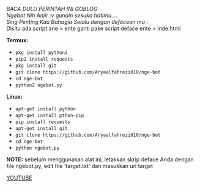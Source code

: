 *BACA DULU PERINTAH INI GOBLOG <br>
Ngebot Nih Anjir :v gunain sesuka hatimu.... <br>
Sing Penting Kau Bahagia Selalu dengan defacean mu :* <br>
Disitu ada script ane > ente ganti pake script deface ente > inde.html

**Termux:**
* `pkg install python2`
* `pip2 install requests`
* `pkg install git`
* `git clone https://github.com/Aryaalfahrezi010/nge-bot`
* `cd nge-bot`
* `python2 ngebot.py`

**Linux:**
* `apt-get install python`
* `apt-get install pthon-pip`
* `pip install requests`
* `apt-get install git`
* `git clone https://github.com/Aryaalfahrezi010/nge-bot`
* `cd nge-bot`
* `python ngebot.py`

**NOTE:** sebelum menggunakan alat ini, letakkan skrip deface Anda dengan file ngebot.py, edit file 'target.txt' dan masukkan url target


[YOUTUBE](https://www.youtube.com/channel/UCTp6yYYTifItFu5x-BzZzCg) 
